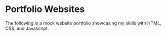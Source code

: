 # Portfolio Websites
The following is a mock website portfolio showcasing my skills with HTML, CSS, and Javascript.
